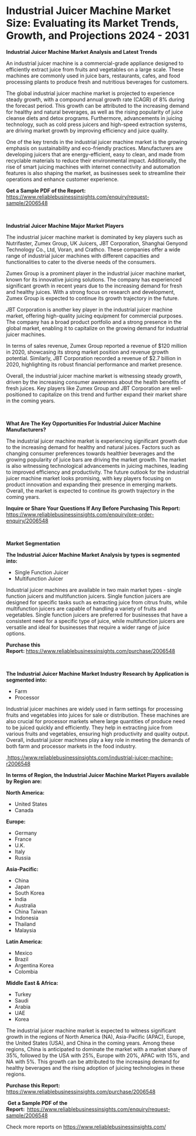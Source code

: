 <p><h1>Industrial Juicer Machine Market Size: Evaluating its Market Trends, Growth, and Projections 2024 - 2031</h1></p><p><strong>Industrial Juicer Machine Market Analysis and Latest Trends</strong></p>
<p><p>An industrial juicer machine is a commercial-grade appliance designed to efficiently extract juice from fruits and vegetables on a large scale. These machines are commonly used in juice bars, restaurants, cafes, and food processing plants to produce fresh and nutritious beverages for customers.</p><p>The global industrial juicer machine market is projected to experience steady growth, with a compound annual growth rate (CAGR) of 8% during the forecast period. This growth can be attributed to the increasing demand for healthy and natural beverages, as well as the rising popularity of juice cleanse diets and detox programs. Furthermore, advancements in juicing technology, such as cold press juicers and high-speed extraction systems, are driving market growth by improving efficiency and juice quality.</p><p>One of the key trends in the industrial juicer machine market is the growing emphasis on sustainability and eco-friendly practices. Manufacturers are developing juicers that are energy-efficient, easy to clean, and made from recyclable materials to reduce their environmental impact. Additionally, the rise of smart juicing machines with internet connectivity and automation features is also shaping the market, as businesses seek to streamline their operations and enhance customer experience.</p></p>
<p><strong>Get a Sample PDF of the Report:&nbsp;</strong> <a href="https://www.reliablebusinessinsights.com/enquiry/request-sample/2006548">https://www.reliablebusinessinsights.com/enquiry/request-sample/2006548</a></p>
<p>&nbsp;</p>
<p><strong>Industrial Juicer Machine Major Market Players</strong></p>
<p><p>The industrial juicer machine market is dominated by key players such as Nutrifaster, Zumex Group, UK Juicers, JBT Corporation, Shanghai Genyond Technology Co., Ltd, Voran, and Crathco. These companies offer a wide range of industrial juicer machines with different capacities and functionalities to cater to the diverse needs of the consumers.</p><p>Zumex Group is a prominent player in the industrial juicer machine market, known for its innovative juicing solutions. The company has experienced significant growth in recent years due to the increasing demand for fresh and healthy juices. With a strong focus on research and development, Zumex Group is expected to continue its growth trajectory in the future.</p><p>JBT Corporation is another key player in the industrial juicer machine market, offering high-quality juicing equipment for commercial purposes. The company has a broad product portfolio and a strong presence in the global market, enabling it to capitalize on the growing demand for industrial juicer machines.</p><p>In terms of sales revenue, Zumex Group reported a revenue of $120 million in 2020, showcasing its strong market position and revenue growth potential. Similarly, JBT Corporation recorded a revenue of $2.7 billion in 2020, highlighting its robust financial performance and market presence.</p><p>Overall, the industrial juicer machine market is witnessing steady growth, driven by the increasing consumer awareness about the health benefits of fresh juices. Key players like Zumex Group and JBT Corporation are well-positioned to capitalize on this trend and further expand their market share in the coming years.</p></p>
<p>&nbsp;</p>
<p><strong>What Are The Key Opportunities For Industrial Juicer Machine Manufacturers?</strong></p>
<p><p>The industrial juicer machine market is experiencing significant growth due to the increasing demand for healthy and natural juices. Factors such as changing consumer preferences towards healthier beverages and the growing popularity of juice bars are driving the market growth. The market is also witnessing technological advancements in juicing machines, leading to improved efficiency and productivity. The future outlook for the industrial juicer machine market looks promising, with key players focusing on product innovation and expanding their presence in emerging markets. Overall, the market is expected to continue its growth trajectory in the coming years.</p></p>
<p><strong>Inquire or Share Your Questions If Any Before Purchasing This Report:</strong> <a href="https://www.reliablebusinessinsights.com/enquiry/pre-order-enquiry/2006548">https://www.reliablebusinessinsights.com/enquiry/pre-order-enquiry/2006548</a></p>
<p>&nbsp;</p>
<p><strong>Market Segmentation</strong></p>
<p><strong>The Industrial Juicer Machine Market Analysis by types is segmented into:</strong></p>
<p><ul><li>Single Function Juicer</li><li>Multifunction Juicer</li></ul></p>
<p><p>Industrial juicer machines are available in two main market types - single function juicers and multifunction juicers. Single function juicers are designed for specific tasks such as extracting juice from citrus fruits, while multifunction juicers are capable of handling a variety of fruits and vegetables. Single function juicers are preferred for businesses that have a consistent need for a specific type of juice, while multifunction juicers are versatile and ideal for businesses that require a wider range of juice options.</p></p>
<p><strong>Purchase this Report:&nbsp;</strong><a href="https://www.reliablebusinessinsights.com/purchase/2006548">https://www.reliablebusinessinsights.com/purchase/2006548</a></p>
<p>&nbsp;</p>
<p><strong>The Industrial Juicer Machine Market Industry Research by Application is segmented into:</strong></p>
<p><ul><li>Farm</li><li>Processor</li></ul></p>
<p><p>Industrial juicer machines are widely used in farm settings for processing fruits and vegetables into juices for sale or distribution. These machines are also crucial for processor markets where large quantities of produce need to be juiced quickly and efficiently. They help in extracting juice from various fruits and vegetables, ensuring high productivity and quality output. Overall, industrial juicer machines play a key role in meeting the demands of both farm and processor markets in the food industry.</p></p>
<p><a href="https://www.reliablebusinessinsights.com/industrial-juicer-machine-r2006548">&nbsp;https://www.reliablebusinessinsights.com/industrial-juicer-machine-r2006548</a></p>
<p><strong>In terms of Region, the Industrial Juicer Machine Market Players available by Region are:</strong></p>
<p>
    <p> <strong> North America: </strong>
        <ul>
            <li>United States</li>
            <li>Canada</li>
        </ul>
        </p> 
    <p> <strong> Europe: </strong>
        <ul>
            <li>Germany</li>
            <li>France</li>
            <li>U.K.</li>
            <li>Italy</li>
            <li>Russia</li>
        </ul>
        </p> 
    <p> <strong> Asia-Pacific: </strong>
        <ul>
            <li>China</li>
            <li>Japan</li>
            <li>South Korea</li>
            <li>India</li>
            <li>Australia</li>
            <li>China Taiwan</li>
            <li>Indonesia</li>
            <li>Thailand</li>
            <li>Malaysia</li>
        </ul>
        </p> 
    <p> <strong> Latin America: </strong>
        <ul>
            <li>Mexico</li>
            <li>Brazil</li>
            <li>Argentina Korea</li>
            <li>Colombia</li>
        </ul>
        </p> 
    <p> <strong> Middle East & Africa: </strong>
        <ul>
            <li>Turkey</li>
            <li>Saudi</li>
            <li>Arabia</li>
            <li>UAE</li>
            <li>Korea</li>
        </ul>
    </p>
    </p>
<p><p>The industrial juicer machine market is expected to witness significant growth in the regions of North America (NA), Asia-Pacific (APAC), Europe, the United States (USA), and China in the coming years. Among these regions, China is anticipated to dominate the market with a market share of 35%, followed by the USA with 25%, Europe with 20%, APAC with 15%, and NA with 5%. This growth can be attributed to the increasing demand for healthy beverages and the rising adoption of juicing technologies in these regions.</p></p>
<p><strong>Purchase this Report: </strong><a href="https://www.reliablebusinessinsights.com/purchase/2006548">https://www.reliablebusinessinsights.com/purchase/2006548</a></p>
<p>&nbsp;<strong>Get a Sample PDF of the Report:&nbsp;&nbsp;</strong><a href="https://www.reliablebusinessinsights.com/enquiry/request-sample/2006548">https://www.reliablebusinessinsights.com/enquiry/request-sample/2006548</a></p>
<p><strong></strong></p>
<p>Check more reports on <a href="https://www.reliablebusinessinsights.com/">https://www.reliablebusinessinsights.com/</a></p>